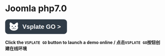 # Joomla php7.0

<a href="https://www.vsplate.com/?docker-compose=https://github.com/vsplate/dcenvs/joomla/php7.0"><img alt="VSPLATE GO" src="https://raw.githubusercontent.com/vsplate/images/master/vsgo_btn.png" width="200px"></a>

**Click the `VSPLATE GO` button to launch a demo online / 点击`VSPLATE GO`按钮创建在线环境**